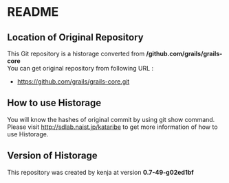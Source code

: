 # README
## Location of Original Repository
This Git repository is a historage converted from **/github.com/grails/grails-core**  
You can get original repository from following URL :

- https://github.com/grails/grails-core.git

## How to use Historage
You will know the hashes of original commit by using git show command.  
Please visit <http://sdlab.naist.jp/kataribe> to get more information of how to use Historage.

## Version of Historage
This repository was created by kenja at version **0.7-49-g02ed1bf**
